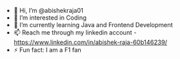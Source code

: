 - 👋 Hi, I’m @abishekraja01
- 👀 I’m interested in Coding
- 🌱 I’m currently learning Java and Frontend Development
- 📫 Reach me through my linkedin account - https://www.linkedin.com/in/abishek-raja-60b146239/
- ⚡ Fun fact: I am a F1 fan

<!---
abishekraja01/abishekraja01 is a ✨ special ✨ repository because its `README.md` (this file) appears on your GitHub profile.
You can click the Preview link to take a look at your changes.
--->
